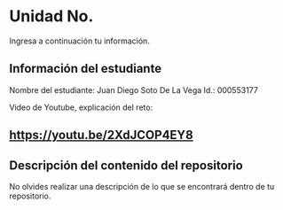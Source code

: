 # Unidad No. 
Ingresa a continuación tu información.
## Información del estudiante  
Nombre del estudiante:  Juan Diego Soto De La Vega
Id.: 000553177

Video de Youtube, explicación del reto:

https://youtu.be/2XdJCOP4EY8
---
## Descripción del contenido del repositorio  
No olvides realizar una descripción de lo que se encontrará dentro de tu repositorio.

